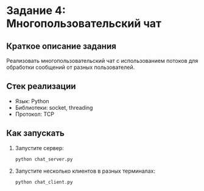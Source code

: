 # Задание 4: Многопользовательский чат

## Краткое описание задания

Реализовать многопользовательский чат с использованием потоков для обработки сообщений от разных пользователей.

## Стек реализации

- Язык: Python
- Библиотеки: socket, threading
- Протокол: TCP

## Как запускать

1. Запустите сервер:
    ```bash
    python chat_server.py
    ```
2. Запустите несколько клиентов в разных терминалах:
    ```bash
    python chat_client.py
    ```
